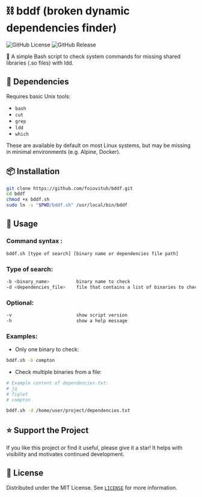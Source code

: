# ⛓️ bddf (broken dynamic dependencies finder)
![GitHub License](https://img.shields.io/github/license/foiovituh/bddf)
![GitHub Release](https://img.shields.io/github/v/release/foiovituh/bddf)

🧩 A simple Bash script to check system commands for missing shared libraries (.so files) with ldd.

## 🔗 Dependencies
Requires basic Unix tools:
- `bash`
- `cut`
- `grep`
- `ldd`
- `which`

These are available by default on most Linux systems, but may be missing in minimal environments (e.g. Alpine, Docker).

## 📦 Installation
```bash
git clone https://github.com/foiovituh/bddf.git
cd bddf
chmod +x bddf.sh
sudo ln -s "$PWD/bddf.sh" /usr/local/bin/bddf
```

## 🚀 Usage
### Command syntax :
```bash
bddf.sh [type of search] [binary name or dependencies file path]
```

### Type of search:
```bash
-b <binary_name>          binary name to check
-d <dependencies_file>    file that contains a list of binaries to check
```

### Optional:
```bash
-v                        show script version
-h                        show a help message
```

### Examples:
- Only one binary to check:
```bash
bddf.sh -b compton
```

- Check multiple binaries from a file:
```bash
# Example content of dependencies.txt:
# jq
# figlet
# compton

bddf.sh -d /home/user/project/dependencies.txt
```

## ⭐ Support the Project
If you like this project or find it useful, please give it a star! It helps with visibility and motivates continued development.

## 📄 License
Distributed under the MIT License. See [`LICENSE`](LICENSE) for more information.

